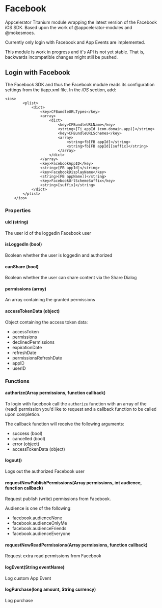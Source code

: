 Facebook
==============

Appcelerator Titanium module wrapping the latest version of the Facebook iOS SDK. Based upon the work of @appcelerator-modules and @mokesmoes.

Currently only login with Facebook and App Events are implemented.

This module is work in progress and it's API is not yet stable. That is, backwards incompatible changes might still be pushed.

## Login with Facebook

The Facebook SDK and thus the Facebook module reads its configuration settings from the tiapp.xml file. In the _iOS_ section, add:

```
<ios>
        <plist>
            <dict>
                <key>CFBundleURLTypes</key>
                <array>
                    <dict>
                        <key>CFBundleURLName</key>
                        <string>[Ti appId (com.domain.app)]</string>
                        <key>CFBundleURLSchemes</key>
                        <array>
                            <string>fb[FB appId]</string>
                            <string>fb[FB appId][suffix]</string>
                        </array>
                    </dict>
                </array>
                <key>FacebookAppID</key>
                <string>[FB appId]</string>
                <key>FacebookDisplayName</key>
                <string>[FB appName]]</string>
                <key>FacebookUrlSchemeSuffix</key>
                <string>[suffix]</string>
            </dict>
        </plist>
    </ios>
```

### Properties
#### uid (string)
The user id of the loggedin Facebook user
#### isLoggedIn (bool)
Boolean whether the user is loggedin and authorized
#### canShare (bool)
Boolean whether the user can share content via the Share Dialog
#### permissions (array)
An array containing the granted permissions
#### accessTokenData (object)
Object containing the access token data:
* accessToken
* permissions
* declinedPermissions
* expirationDate
* refreshDate
* permissionsRefreshDate
* appID
* userID


### Functions
#### authorize(Array permissions, function callback)

To login with facebook call the `authorize` function with an array of the (read) permission you'd like to request and a callback function to be called upon completion.

The callback function will receive the following arguments:

* success (bool)
* cancelled (bool)
* error (object)
* accessTokenData (object)

#### logout()

Logs out the authorized Facebook user

#### requestNewPublishPermissions(Array permissions, int audience, function callback)

Request publish (write) permissions from Facebook.

Audience is one of the following:
* facebook.audienceNone
* facebook.audienceOnlyMe
* facebook.audienceFriends
* facebook.audienceEveryone

#### requestNewReadPermissions(Array permissions, function callback)

Request extra read permissions from Facebook

#### logEvent(String eventName)

Log custom App Event

#### logPurchase(long amount, String currency)

Log purchase
